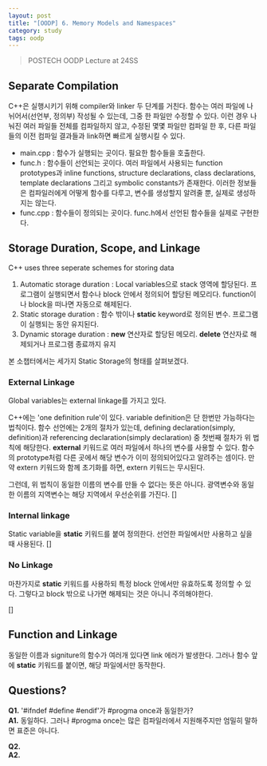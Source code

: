 ```yaml
---
layout: post
title: "[OODP] 6. Memory Models and Namespaces"
category: study
tags: oodp
---
```


> POSTECH OODP Lecture at 24SS

## Separate Compilation

C++은 실행시키기 위해 compiler와 linker 두 단계를 거친다.
함수는 여러 파일에 나뉘어서(선언부, 정의부) 작성될 수 있는데, 그중 한 파일만 수정할 수 있다.
이런 경우 나눠진 여러 파일들 전체를 컴파일하지 않고, 수정된 몇몇 파일만 컴파일 한 후, 다른 파일들의 이전 컴파일 결과들과 link하면 빠르게 실행시킬 수 있다.

- main.cpp : 함수가 실행되는 곳이다. 필요한 함수들을 호출한다.
- func.h : 함수들이 선언되는 곳이다. 여러 파일에서 사용되는 function prototypes과 inline functions, structure declarations, class declarations, template declarations 그리고 symbolic constants가 존재한다.
이러한 정보들은 컴파일러에게 어떻게 함수를 다루고, 변수를 생성할지 알려줄 뿐, 실제로 생성하지는 않는다.
- func.cpp : 함수들이 정의되는 곳이다. func.h에서 선언된 함수들을 실제로 구현한다.

## Storage Duration, Scope, and Linkage

C++ uses three seperate schemes for storing data
1) Automatic storage duration : Local variables으로 stack 영역에 할당된다. 프로그램이 실행되면서 함수나 block 안에서 정의되어 할당된 메모리다. function이나 block을 떠나면 자동으로 해제된다.
2) Static storage duration : 함수 밖이나 **static** keyword로 정의된 변수. 프로그램이 실행되는 동안 유지된다.
3) Dynamic storage duration : **new** 연산자로 할당된 메모리. **delete** 연산자로 해제되거나 프로그램 종료까지 유지

본 소챕터에서는 세가지 Static Storage의 형태를 살펴보겠다.
### External Linkage
Global variables는 external linkage를 가지고 있다.

C++에는 'one definition rule'이 있다. variable definition은 단 한번만 가능하다는 법칙이다.
함수 선언에는 2개의 절차가 있는데, defining declaration(simply, definition)과 referencing declaration(simply declaration) 중 첫번째 절차가 위 법칙에 해당한다.
**external** 키워드로 여러 파일에서 하나의 변수를 사용할 수 있다. 함수의 prototype처럼 다른 곳에서 해당 변수가 이미 정의되어있다고 알려주는 셈이다.
만약 extern 키워드와 함께 초기화를 하면, extern 키워드는 무시된다.

그런데, 위 법칙이 동일한 이름의 변수를 만들 수 없다는 뜻은 아니다.
광역변수와 동일한 이름의 지역변수는 해당 지역에서 우선순위를 가진다.
[]

### Internal linkage
Static variable을 **static** 키워드를 붙여 정의한다.
선언한 파일에서만 사용하고 싶을 때 사용된다.
[]

### No Linkage
마찬가지로 **static** 키워드를 사용하되 특정 block 안에서만 유효하도록 정의할 수 있다.
그렇다고 block 밖으로 나가면 해제되는 것은 아니니 주의해야한다.

[]

## Function and Linkage
동일한 이름과 signiture의 함수가 여러개 있다면 link 에러가 발생한다.
그러나 함수 앞에 **static** 키워드를 붙이면, 해당 파일에서만 동작한다.




## Questions?
**Q1.** '#ifndef #define #endif'가 #progma once과 동일한가?  <br>
**A1.** 동일하다. 그러나 #progma once는 많은 컴파일러에서 지원해주지만 엄밀히 말하면 표준은 아니다.

**Q2.**      <br>
**A2.** 


<!-- Links -->
